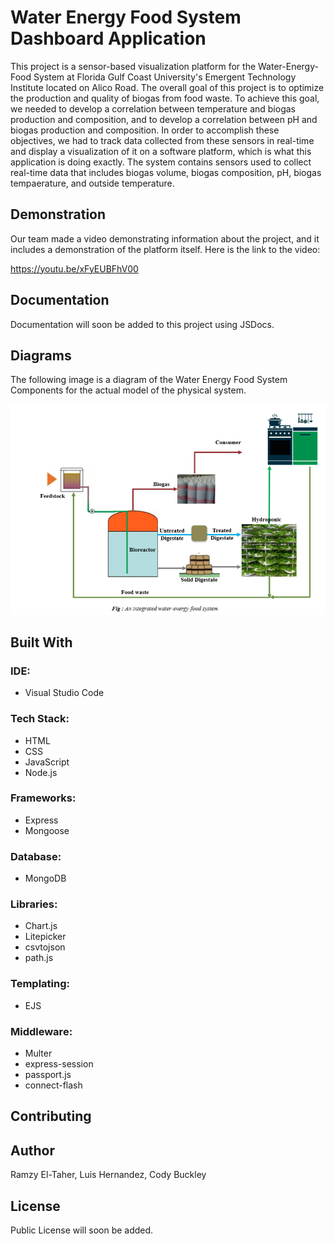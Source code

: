 # Water Energy Food System Dashboard Application

This project is a sensor-based visualization platform for the Water-Energy-Food System at Florida Gulf Coast University's Emergent Technology Institute located on Alico Road. The overall goal of this project is to optimize the production and quality of biogas from food waste. To achieve this goal, we needed to develop a correlation between temperature and biogas production and composition, and to develop a correlation between pH and biogas production and composition. In order to accomplish these objectives, we had to track data collected from these sensors in real-time and display a visualization of it on a software platform, which is what this application is doing exactly. The system contains sensors used to collect real-time data that includes biogas volume, biogas composition, pH, biogas tempaerature, and outside temperature.

## Demonstration

Our team made a video demonstrating information about the project, and it includes a demonstration of the platform itself. Here is the link to the video:

https://youtu.be/xFyEUBFhV00

## Documentation

Documentation will soon be added to this project using JSDocs.

## Diagrams

The following image is a diagram of the Water Energy Food System Components for the actual model of the physical system.

![WEF System Components](/diagrams/WEF_System_Components.PNG)

## Built With

### IDE: 
* Visual Studio Code

### Tech Stack:
* HTML
* CSS
* JavaScript
* Node.js

### Frameworks:
* Express
* Mongoose

### Database:
* MongoDB

### Libraries:
* Chart.js
* Litepicker
* csvtojson
* path.js

### Templating:
* EJS

### Middleware:
* Multer
* express-session
* passport.js
* connect-flash

## Contributing


## Author

Ramzy El-Taher, Luis Hernandez, Cody Buckley

## License

Public License will soon be added.
